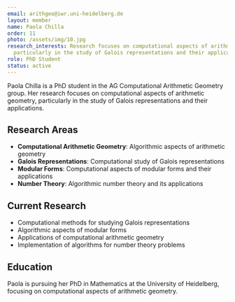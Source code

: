 ```yaml
---
email: arithgeo@iwr.uni-heidelberg.de
layout: member
name: Paola Chilla
order: 11
photo: /assets/img/10.jpg
research_interests: Research focuses on computational aspects of arithmetic geometry,
  particularly in the study of Galois representations and their applications.
role: PhD Student
status: active
---
```


Paola Chilla is a PhD student in the AG Computational Arithmetic Geometry group. Her research focuses on computational aspects of arithmetic geometry, particularly in the study of Galois representations and their applications.

## Research Areas

- **Computational Arithmetic Geometry**: Algorithmic aspects of arithmetic geometry
- **Galois Representations**: Computational study of Galois representations
- **Modular Forms**: Computational aspects of modular forms and their applications
- **Number Theory**: Algorithmic number theory and its applications

## Current Research

- Computational methods for studying Galois representations
- Algorithmic aspects of modular forms
- Applications of computational arithmetic geometry
- Implementation of algorithms for number theory problems

## Education

Paola is pursuing her PhD in Mathematics at the University of Heidelberg, focusing on computational aspects of arithmetic geometry.